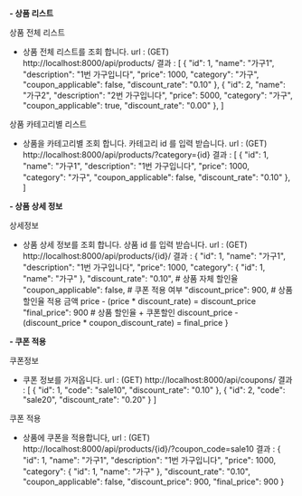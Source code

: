 **- 상품 리스트**

상품 전체 리스트
- 상품 전체 리스트를 조회 합니다.
url : (GET) http://localhost:8000/api/products/
결과 :
[
  {
    "id": 1,
    "name": "가구1",
    "description": "1번 가구입니다",
    "price": 1000,
    "category": "가구",
    "coupon_applicable": false,
    "discount_rate": "0.10"
  },
  {
    "id": 2,
    "name": "가구2",
    "description": "2번 가구입니다",
    "price": 5000,
    "category": "가구",
    "coupon_applicable": true,
    "discount_rate": "0.00"
  },
]

상품 카테고리별 리스트 
- 상품을 카테고리별 조회 합니다. 카테고리 id 를 입력 받습니다.
url : (GET) http://localhost:8000/api/products/?category={id}
결과 :
[
  {
    "id": 1,
    "name": "가구1",
    "description": "1번 가구입니다",
    "price": 1000,
    "category": "가구",
    "coupon_applicable": false,
    "discount_rate": "0.10"
  },
]

**- 상품 상세 정보**

상세정보
- 상품 상세 정보를 조회 합니다. 상품 id 를 입력 받습니다.
url : (GET) http://localhost:8000/api/products/{id}/
결과 :
{
  "id": 1,
  "name": "가구1",
  "description": "1번 가구입니다",
  "price": 1000,
  "category": {
    "id": 1,
    "name": "가구"
  },
  "discount_rate": "0.10",  # 상품 자체 할인율
  "coupon_applicable": false,  # 쿠폰 적용 여부
  "discount_price": 900,  # 상품 할인율 적용 금액 price - (price * discount_rate) = discount_price
  "final_price": 900  # 상품 할인율 + 쿠폰할인 discount_price - (discount_price * coupon_discount_rate) = final_price
}


**- 쿠폰 적용**

쿠폰정보
- 쿠폰 정보를 가져옵니다.
url : (GET) http://localhost:8000/api/coupons/
결과 :
[
  {
    "id": 1,
    "code": "sale10",
    "discount_rate": "0.10"
  },
  {
    "id": 2,
    "code": "sale20",
    "discount_rate": "0.20"
  }
]

쿠폰 적용
- 상품에 쿠폰을 적용합니다,
url : (GET) http://localhost:8000/api/products/{id}/?coupon_code=sale10
결과 :
{
  "id": 1,
  "name": "가구1",
  "description": "1번 가구입니다",
  "price": 1000,
  "category": {
    "id": 1,
    "name": "가구"
  },
  "discount_rate": "0.10",
  "coupon_applicable": false,
  "discount_price": 900,
  "final_price": 900
}

